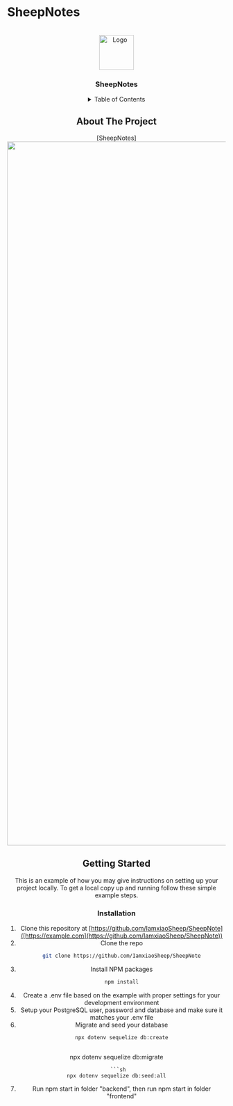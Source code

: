 # SheepNotes
<div id="top"></div>



<!-- PROJECT LOGO -->
<br />
<div align="center">
  <a href="https://github.com/othneildrew/Best-README-Template">
    <img src="images/logo.png" alt="Logo" width="80" height="80">
  </a>

  <h3 align="center">SheepNotes</h3>




<!-- TABLE OF CONTENTS -->
<details>
  <summary>Table of Contents</summary>
  <ol>
    <li>
      <a href="#about-the-project">About The Project</a>
      <ul>
        <li><a href="#built-with">Built With</a></li>
        <li>React</li>
         <li>Redux</li>
         <li>CSS</li>
         <li>Javascript</li>
         <li>Express</li>
      </ul>
    </li>
    <li>
  </ol>
</details>



<!-- ABOUT THE PROJECT -->
## About The Project

[SheepNotes][<img width="1619" alt="Screen Shot 2022-06-06 at 7 39 53 AM" src="https://user-images.githubusercontent.com/96637410/172183512-538ec3be-ebec-4b57-b9de-e30f4a0a81a8.png">](https://sheepnotes.herokuapp.com)







<!-- GETTING STARTED -->
## Getting Started

This is an example of how you may give instructions on setting up your project locally.
To get a local copy up and running follow these simple example steps.


### Installation


1. Clone this repository at [https://github.com/IamxiaoSheep/SheepNote]([https://example.com](https://github.com/IamxiaoSheep/SheepNote))
2. Clone the repo
   ```sh
   git clone https://github.com/IamxiaoSheep/SheepNote
   ```
3. Install NPM packages
   ```sh
   npm install
   ```
4. Create a .env file based on the example with proper settings for your development environment
5. Setup your PostgreSQL user, password and database and make sure it matches your .env file
6. Migrate and seed your database
    ```sh
   npx dotenv sequelize db:create
   ```
    ```sh
 npx dotenv sequelize db:migrate
   ```
    ```sh
  npx dotenv sequelize db:seed:all
   ```

  7. Run npm start in folder "backend", then run npm start in folder "frontend"









